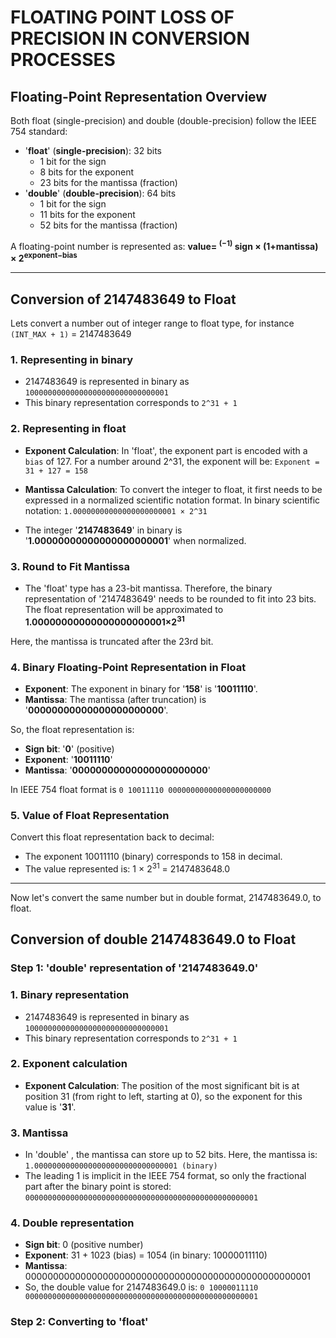 # FLOATING POINT LOSS OF PRECISION IN CONVERSION PROCESSES

## Floating-Point Representation Overview

Both float (single-precision) and double (double-precision) follow the IEEE 754 standard:

* '**float**' (**single-precision**): 32 bits
	* 1 bit for the sign
	* 8 bits for the exponent
	* 23 bits for the mantissa (fraction)
* '**double**' (**double-precision**): 64 bits
	* 1 bit for the sign
	* 11 bits for the exponent
	* 52 bits for the mantissa (fraction)

A floating-point number is represented as:	   **value= <sup>(−1)</sup> sign × (1+mantissa) × 2<sup>exponent−bias</sup>**

---
## Conversion of 2147483649 to Float

Lets convert a number out of integer range to float type, for instance `(INT_MAX + 1)` = 2147483649

### 1. Representing in binary
* 2147483649 is represented in binary as ```10000000000000000000000000000001```
* This binary representation corresponds to `2^31 + 1`

### 2. Representing in float
* **Exponent Calculation**: In 'float', the exponent part is encoded with a `bias` of 127. For a number around 2^31, the exponent will be: ```Exponent = 31 + 127 = 158```

* **Mantissa Calculation**: To convert the integer to float, it first needs to be expressed in a normalized scientific notation format. In binary scientific notation: ```1.00000000000000000000001 × 2^31```

* The integer '**2147483649**' in binary is '**1.00000000000000000000001**' when normalized.

### 3. Round to Fit Mantissa

* The 'float' type has a 23-bit mantissa. Therefore, the binary representation of '2147483649' needs to be rounded to fit into 23 bits.
The float representation will be approximated to **1.00000000000000000000001×2<sup>31</sup>**

Here, the mantissa is truncated after the 23rd bit.

### 4. Binary Floating-Point Representation in Float

* **Exponent**: The exponent in binary for '**158**' is '**10011110**'.
* **Mantissa**: The mantissa (after truncation) is '**00000000000000000000000**'.

So, the float representation is:

* **Sign bit**: '**0**' (positive)
* **Exponent**: '**10011110**'
* **Mantissa**: '**00000000000000000000000**'

In IEEE 754 float format is ```0 10011110 00000000000000000000000```

### 5. Value of Float Representation

Convert this float representation back to decimal:
* The exponent 10011110 (binary) corresponds to 158 in decimal.
* The value represented is:  1 × 2<sup>31</sup> = 2147483648.0
---

Now let's convert the same number but in double format, 2147483649.0, to float.

## Conversion of double 2147483649.0 to Float

### Step 1: 'double' representation of '2147483649.0'
### 1. Binary representation
* 2147483649 is represented in binary as ```10000000000000000000000000000001```
* This binary representation corresponds to `2^31 + 1`

### 2. Exponent calculation
* **Exponent Calculation**: The position of the most significant bit is at position 31 (from right to left, starting at 0), so the exponent for this value is '**31**'.

### 3. Mantissa
* In 'double' , the mantissa can store up to 52 bits. Here, the mantissa is: ```1.00000000000000000000000000000001 (binary)```
* The leading 1 is implicit in the IEEE 754 format, so only the fractional part after the binary point is stored: ```0000000000000000000000000000000000000000000000000001```

### 4. Double representation
* **Sign bit**: 0 (positive number)
* **Exponent**: 31 + 1023 (bias) = 1054 (in binary: 10000011110)
* **Mantissa**: 0000000000000000000000000000000000000000000000000001
* So, the double value for 2147483649.0 is: ```0 10000011110 0000000000000000000000000000000000000000000000000001```

### Step 2: Converting to 'float'